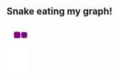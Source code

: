 ## Snake eating my graph!

![snake gif](https://github.com/ahmedvucelj06/ahmedvucelj06/blob/output/github-contribution-grid-snake.gif)
